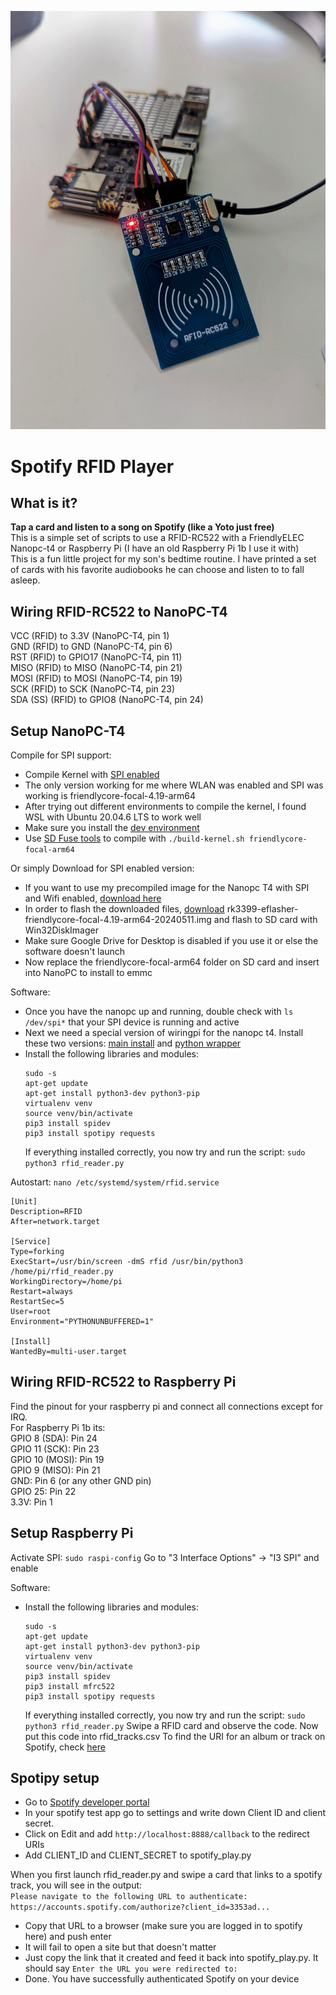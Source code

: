 ![Nanopc_Rfid](https://github.com/mrchrisster/rfid_spotify/blob/main/media/PXL_20240529_172146660~2.jpg)

# Spotify RFID Player

## What is it?
**Tap a card and listen to a song on Spotify (like a Yoto just free)**  
This is a simple set of scripts to use a RFID-RC522 with a FriendlyELEC Nanopc-t4 or Raspberry Pi (I have an old Raspberry Pi 1b I use it with)  
This is a fun little project for my son's bedtime routine. I have printed a set of cards with his favorite audiobooks he can choose and listen to to fall asleep.  


## Wiring RFID-RC522 to NanoPC-T4
  
VCC (RFID) to 3.3V (NanoPC-T4, pin 1)  
GND (RFID) to GND (NanoPC-T4, pin 6)  
RST (RFID) to GPIO17 (NanoPC-T4, pin 11)  
MISO (RFID) to MISO (NanoPC-T4, pin 21)  
MOSI (RFID) to MOSI (NanoPC-T4, pin 19)  
SCK (RFID) to SCK (NanoPC-T4, pin 23)  
SDA (SS) (RFID) to GPIO8 (NanoPC-T4, pin 24)  
  
## Setup NanoPC-T4
  
Compile for SPI support:
- Compile Kernel with [SPI enabled](https://wiki.friendlyelec.com/wiki/index.php/SPI)
- The only version working for me where WLAN was enabled and SPI was working is friendlycore-focal-4.19-arm64
- After trying out different environments to compile the kernel, I found WSL with Ubuntu 20.04.6 LTS to work well
- Make sure you install the [dev environment](https://github.com/friendlyarm/build-env-on-ubuntu-bionic)
- Use [SD Fuse tools](https://github.com/friendlyarm/sd-fuse_rk3399) to compile  with `./build-kernel.sh friendlycore-focal-arm64`

Or simply Download for SPI enabled version:
  - If you want to use my precompiled image for the Nanopc T4 with SPI and Wifi enabled, [download here](https://drive.google.com/file/d/1pRt_ehEy8QNT3_qfBpB8euX4WRCSb2db/view?usp=sharing)  
  - In order to flash the downloaded files, [download](https://download.friendlyelec.com/NanoPC-T4) rk3399-eflasher-friendlycore-focal-4.19-arm64-20240511.img and flash to SD card with Win32DiskImager  
  - Make sure Google Drive for Desktop is disabled if you use it or else the software doesn't launch
  - Now replace the friendlycore-focal-arm64 folder on SD card and insert into NanoPC to install to emmc
  
Software:
  - Once you have the nanopc up and running, double check with `ls /dev/spi*` that your SPI device is running and active
  - Next we need a special version of wiringpi for the nanopc t4. Install these two versions: [main install](https://wiki.friendlyelec.com/wiki/index.php/WiringPi_for_RK3399) and [python wrapper](https://wiki.friendlyelec.com/wiki/index.php/WiringPi-Python_for_RK3399)
  - Install the following libraries and modules:
    ```
    sudo -s
    apt-get update
    apt-get install python3-dev python3-pip
    virtualenv venv
    source venv/bin/activate
    pip3 install spidev
    pip3 install spotipy requests
    ```
    If everything installed correctly, you now try and run the script:
    `sudo python3 rfid_reader.py`

Autostart:
`nano /etc/systemd/system/rfid.service`
```                                        
[Unit]
Description=RFID
After=network.target

[Service]
Type=forking
ExecStart=/usr/bin/screen -dmS rfid /usr/bin/python3 /home/pi/rfid_reader.py
WorkingDirectory=/home/pi
Restart=always
RestartSec=5
User=root
Environment="PYTHONUNBUFFERED=1"

[Install]
WantedBy=multi-user.target
```

## Wiring RFID-RC522 to Raspberry Pi
  
Find the pinout for your raspberry pi and connect all connections except for IRQ.  
For Raspberry Pi 1b its:  
GPIO 8 (SDA): Pin 24  
GPIO 11 (SCK): Pin 23  
GPIO 10 (MOSI): Pin 19  
GPIO 9 (MISO): Pin 21  
GND: Pin 6 (or any other GND pin)  
GPIO 25: Pin 22  
3.3V: Pin 1  
  
## Setup Raspberry Pi
Activate SPI:
`sudo raspi-config`
Go to "3 Interface Options" -> "I3 SPI" and enable

Software:
  - Install the following libraries and modules:
    ```
    sudo -s
    apt-get update
    apt-get install python3-dev python3-pip
    virtualenv venv
    source venv/bin/activate
    pip3 install spidev
    pip3 install mfrc522
    pip3 install spotipy requests
    ```
    If everything installed correctly, you now try and run the script:
    `sudo python3 rfid_reader.py`
    Swipe a RFID card and observe the code. Now put this code into rfid_tracks.csv
    To find the URI for an album or track on Spotify, check [here](https://support.spotify.com/us/artists/article/finding-your-artist-url/)

## Spotipy setup
- Go to [Spotify developer portal](https://developer.spotify.com/dashboard)
- In your spotify test app go to settings and write down Client ID and client secret.
- Click on Edit and add `http://localhost:8888/callback` to the redirect URIs
- Add CLIENT_ID and CLIENT_SECRET to spotify_play.py
  
When you first launch rfid_reader.py and swipe a card that links to a spotify track, you will see in the output:  
`Please navigate to the following URL to authenticate: https://accounts.spotify.com/authorize?client_id=3353ad...`  
- Copy that URL to a browser (make sure you are logged in to spotify here) and push enter
- It will fail to open a site but that doesn't matter
- Just copy the link that it created and feed it back into spotify_play.py. It should say `Enter the URL you were redirected to:`
- Done. You have successfully authenticated Spotify on your device







